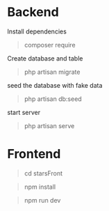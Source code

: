 # Backend

Install dependencies
> composer require

Create database and table
> php artisan migrate

seed the database with fake data
> php artisan db:seed

start server
> php artisan serve


# Frontend

> cd starsFront

> npm install

> npm run dev
